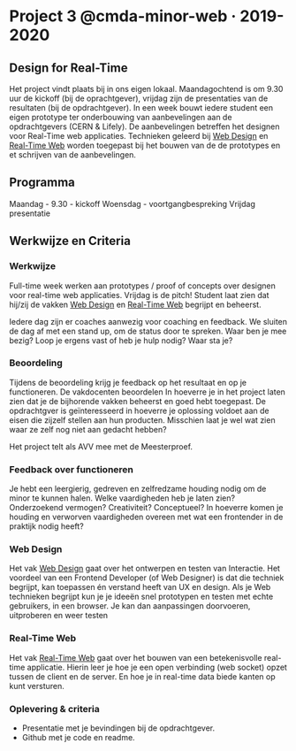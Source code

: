 # Project 3 @cmda-minor-web · 2019-2020

## Design for Real-Time
Het project vindt plaats bij in ons eigen lokaal. Maandagochtend is om 9.30 uur de kickoff (bij de oprachtgever), vrijdag zijn de presentaties van de resultaten (bij de opdrachtgever). In een week bouwt iedere student een eigen prototype ter onderbouwing van aanbevelingen aan de opdrachtgevers (CERN & Lifely). De aanbevelingen betreffen het designen voor Real-Time web applicaties. Technieken geleerd bij [Web Design](https://github.com/cmda-minor-web/web-design-1819) en [Real-Time Web](https://github.com/cmda-minor-web/real-time-web-1819) worden toegepast bij het bouwen van de de prototypes en et schrijven van de aanbevelingen.

## Programma
Maandag - 9.30 - kickoff
Woensdag - voortgangbespreking
Vrijdag presentatie

## Werkwijze en Criteria
### Werkwijze
Full-time week werken aan prototypes / proof of concepts over designen voor real-time web applicaties. Vrijdag is de pitch! Student laat zien dat hij/zij de vakken [Web Design](https://github.com/cmda-minor-web/web-design-1819) en [Real-Time Web](https://github.com/cmda-minor-web/real-time-web-1819) begrijpt en beheerst.

Iedere dag zijn er coaches aanwezig voor coaching en feedback. We sluiten de dag af met een stand up, om de status door te spreken. Waar ben je mee bezig? Loop je ergens vast of heb je hulp nodig? Waar sta je?

### Beoordeling
Tijdens de beoordeling krijg je feedback op het resultaat en op je functioneren. De vakdocenten beoordelen In hoeverre je in het project laten zien dat je de bijhorende vakken beheerst en goed hebt toegepast. De opdrachtgver is geïnteresseerd in hoeverre je oplossing voldoet aan de eisen die zijzelf stellen aan hun producten. Misschien laat je wel wat zien waar ze zelf nog niet aan gedacht hebben?

Het project telt als AVV mee met de Meesterproef.

### Feedback over functioneren
Je hebt een leergierig, gedreven en zelfredzame houding nodig om de minor te kunnen halen. Welke vaardigheden heb je laten zien? Onderzoekend vermogen? Creativiteit? Conceptueel? In hoeverre komen je houding en verworven vaardigheden overeen met wat een frontender in de praktijk nodig heeft?

### Web Design
Het vak [Web Design](https://github.com/cmda-minor-web/web-design-1819) gaat over het ontwerpen en testen van Interactie. Het voordeel van een Frontend Developer (of Web Designer) is dat die techniek begrijpt, kan toepassen én verstand heeft van UX en design. Als je Web technieken begrijpt kun je je ideeën snel prototypen en testen met echte gebruikers, in een browser. Je kan dan aanpassingen doorvoeren, uitproberen en weer testen

### Real-Time Web
Het vak [Real-Time Web](https://github.com/cmda-minor-web/real-time-web-1819) gaat over het bouwen van een betekenisvolle real-time applicatie. Hierin leer je hoe je een open verbinding (web socket) opzet tussen de client en de server. En hoe je in real-time data biede kanten op kunt versturen.

### Oplevering & criteria
- Presentatie met je bevindingen bij de opdrachtgever. 
- Github met je code en readme.

<!-- Add a link to your live demo in Github Pages 🌐-->

<!-- ☝️ replace this description with a description of your own work -->

<!-- replace the code in the /docs folder with your own, so you can showcase your work with GitHub Pages 🌍 -->

<!-- Add a nice poster image here at the end of the week, showing off your shiny frontend 📸 -->

<!-- Maybe a table of contents here? 📚 -->

<!-- How about a section that describes how to install this project? 🤓 -->

<!-- ...but how does one use this project? What are its features 🤔 -->

<!-- Maybe a checklist of done stuff and stuff still on your wishlist? ✅ -->

<!-- How about a license here? 📜 (or is it a licence?) 🤷 -->
